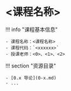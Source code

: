 # <课程名称>

!!! info "课程基本信息"

    - 课程名称：<课程名称>
    - 课程代码：`<xxxxxx>`
    - 授课老师：<0>、<1>、<2>

!!! section "资源目录"

    - [0.x 导论](0-x.md)
    - ...